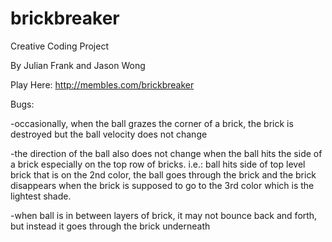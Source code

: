 # brickbreaker
Creative Coding Project

By Julian Frank and Jason Wong

Play Here: http://membles.com/brickbreaker

Bugs:

-occasionally, when the ball grazes the corner of a brick, the brick is destroyed but the ball velocity does not change

-the direction of the ball also does not change when the ball hits the side of a brick especially on the top row of bricks. 
i.e.: ball hits side of top level brick that is on the 2nd color, the ball goes through the brick and the brick disappears when the brick is supposed to go to the 3rd color which is the lightest shade.

-when ball is in between layers of brick, it may not bounce back and forth, but instead it goes through the brick underneath
